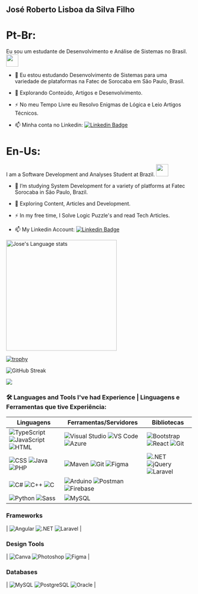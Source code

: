 ## José Roberto Lisboa da Silva Filho
<!--
Metrics Source
<picture>
  <img src="/github-metrics.svg" alt="Metrics">
</picture>
-->
<!--
Main
**Proceed15/Proceed15** is a ✨ _special_ ✨ repository because its `README.md` (this file) appears on your GitHub profile.

Here are some ideas to get you started:

- 🔭 I’m currently working on ...
- 🌱 I’m currently learning ...
- 👯 I’m looking to collaborate on ...
- 🤔 I’m looking for help with ...
- 💬 Ask me about ...
- 📫 How to reach me: ...
- 😄 Pronouns: ...
- ⚡ Fun fact: ...
-->
# Pt-Br:
Eu sou um estudante de Desenvolvimento e Análise de Sistemas no Brasil. <kbd><img src="https://i.giphy.com/3oKIPnAiaMCws8nOsE.webp" width="33"></kbd>

- :telescope: Eu estou estudando Desenvolvimento de Sistemas para uma variedade de plataformas na Fatec de Sorocaba em São Paulo, Brasil.

- :seedling: Explorando Conteúdo, Artigos e Desenvolvimento.

- :zap: No meu Tempo Livre eu Resolvo Enigmas de Lógica e Leio Artigos Técnicos.

- :mailbox: Minha conta no Linkedin: [![Linkedin Badge](https://img.shields.io/badge/-José-blue?style=flat&logo=Linkedin&logoColor=white)](https://br.linkedin.com/in/jos%C3%A9-roberto-lisboa-da-silva-filho-ab4b492a6)

# En-Us:
I am a Software Development and Analyses Student at Brazil. <kbd><img src="https://i.giphy.com/3oKIPnAiaMCws8nOsE.webp" width="33"></kbd>

- :telescope: I’m studying System Development for a variety of platforms at Fatec Sorocaba in São Paulo, Brazil.

- :seedling: Exploring Content, Articles and Development.

- :zap: In my free time, I Solve Logic Puzzle's and read Tech Articles.

- :mailbox: My Linkedin Account: [![Linkedin Badge](https://img.shields.io/badge/-Jose-blue?style=flat&logo=Linkedin&logoColor=white)](https://br.linkedin.com/in/jos%C3%A9-roberto-lisboa-da-silva-filho-ab4b492a6)

<div align="left"> 
<a href="https://github.com/anuraghazra/github-readme-stats#gh-light-mode-only">
<img height=300 src="https://github-readme-stats-git-masterrstaa-rickstaa.vercel.app/api/top-langs/?username=proceed15&layout=compact&langs_count=12&hide_border=true&role=owner,collaborator&theme=default#gh-light-mode-only" alt="Jose's Language stats" />
</a>
</div>

[![trophy](https://github-profile-trophy.vercel.app/?username=proceed15)](https://github.com/ryo-ma/github-profile-trophy)

<!--
![Proceed15's GitHub stats](https://github-readme-stats.vercel.app/api?username=Proceed15&show_icons=true&theme=transparent)
![Top Langs](https://github-readme-stats.vercel.app/api/top-langs/?username=Proceed15&layout=compact&theme=default)
-->

![GitHub Streak](http://github-readme-streak-stats.herokuapp.com?user=Proceed15&theme=blue-green&mode=weekly)

![](https://komarev.com/ghpvc/?username=proceed15)

### :hammer_and_wrench: Languages and Tools I've had Experience | Linguagens e Ferramentas que tive Experiência:

| Linguagens                                                                                     | Ferramentas/Servidores                                                                                        | Bibliotecas                                                                                     |
| ---------------------------------------------------------------------------------------------- | ------------------------------------------------------------------------------------------------------------- | ----------------------------------------------------------------------------------------------- |
| ![TypeScript](https://skillicons.dev/icons?i=ts) ![JavaScript](https://skillicons.dev/icons?i=javascript) ![HTML](https://skillicons.dev/icons?i=html)      | ![Visual Studio](https://skillicons.dev/icons?i=visualstudio) ![VS Code](https://skillicons.dev/icons?i=vscode) ![Azure](https://skillicons.dev/icons?i=azure) | ![Bootstrap](https://skillicons.dev/icons?i=bootstrap) ![React](https://skillicons.dev/icons?i=react) ![Git](https://skillicons.dev/icons?i=git) |
| ![CSS](https://skillicons.dev/icons?i=css) ![Java](https://skillicons.dev/icons?i=java) ![PHP](https://skillicons.dev/icons?i=php)                         | ![Maven](https://skillicons.dev/icons?i=maven) ![Git](https://skillicons.dev/icons?i=git) ![Figma](https://skillicons.dev/icons?i=figma)                               | ![.NET](https://skillicons.dev/icons?i=dotnet) ![jQuery](https://skillicons.dev/icons?i=jquery) ![Laravel](https://skillicons.dev/icons?i=laravel)     |
| ![C#](https://skillicons.dev/icons?i=cs) ![C++](https://skillicons.dev/icons?i=cpp) ![C](https://skillicons.dev/icons?i=c)                                  | ![Arduino](https://skillicons.dev/icons?i=arduino) ![Postman](https://skillicons.dev/icons?i=postman) ![Firebase](https://skillicons.dev/icons?i=firebase) |
| ![Python](https://skillicons.dev/icons?i=python) ![Sass](https://skillicons.dev/icons?i=sass)                                                         | ![MySQL](https://skillicons.dev/icons?i=mysql)                                                                 |                                                                                                 |

### Frameworks
| ![Angular](https://skillicons.dev/icons?i=angular) ![.NET](https://skillicons.dev/icons?i=dotnet) ![Laravel](https://skillicons.dev/icons?i=laravel) |

### Design Tools
| ![Canva](https://skillicons.dev/icons?i=canva) ![Photoshop](https://skillicons.dev/icons?i=photoshop) ![Figma](https://skillicons.dev/icons?i=figma) |

### Databases
| ![MySQL](https://skillicons.dev/icons?i=mysql) ![PostgreSQL](https://skillicons.dev/icons?i=postgresql) ![Oracle](https://skillicons.dev/icons?i=oracle) |

